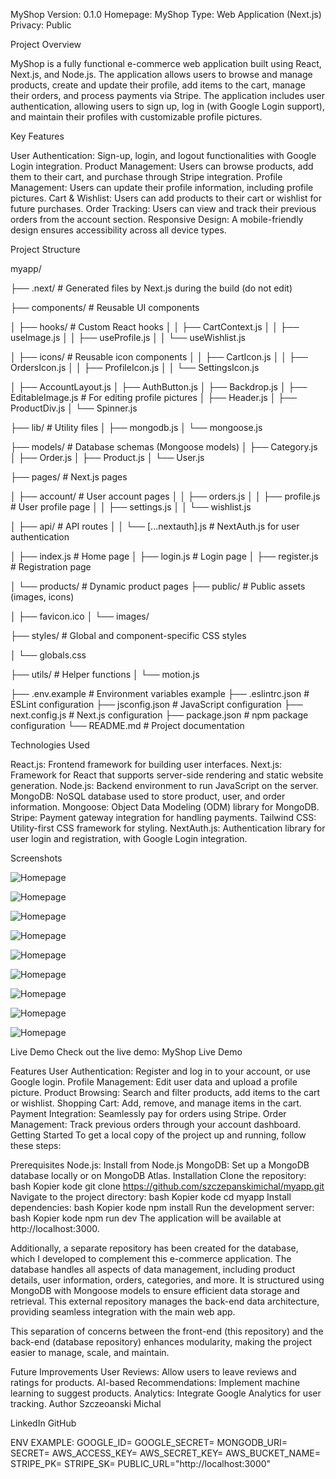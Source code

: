 MyShop
Version: 0.1.0
Homepage: MyShop
Type: Web Application (Next.js)
Privacy: Public

Project Overview

MyShop is a fully functional e-commerce web application built using React, Next.js, and Node.js. The application allows users to browse and manage products, create and update their profile, add items to the cart, manage their orders, and process payments via Stripe. The application includes user authentication, allowing users to sign up, log in (with Google Login support), and maintain their profiles with customizable profile pictures.

Key Features

User Authentication: Sign-up, login, and logout functionalities with Google Login integration.
Product Management: Users can browse products, add them to their cart, and purchase through Stripe integration.
Profile Management: Users can update their profile information, including profile pictures.
Cart & Wishlist: Users can add products to their cart or wishlist for future purchases.
Order Tracking: Users can view and track their previous orders from the account section.
Responsive Design: A mobile-friendly design ensures accessibility across all device types.

Project Structure

myapp/

├── .next/ # Generated files by Next.js during the build (do not edit)

├── components/ # Reusable UI components

│ ├── hooks/ # Custom React hooks
│ │ ├── CartContext.js
│ │ ├── useImage.js
│ │ ├── useProfile.js
│ │ └── useWishlist.js

│ ├── icons/ # Reusable icon components
│ │ ├── CartIcon.js
│ │ ├── OrdersIcon.js
│ │ ├── ProfileIcon.js
│ │ └── SettingsIcon.js

│ ├── AccountLayout.js
│ ├── AuthButton.js
│ ├── Backdrop.js
│ ├── EditableImage.js # For editing profile pictures
│ ├── Header.js
│ ├── ProductDiv.js
│ └── Spinner.js

├── lib/ # Utility files
│ ├── mongodb.js
│ └── mongoose.js

├── models/ # Database schemas (Mongoose models)
│ ├── Category.js
│ ├── Order.js
│ ├── Product.js
│ └── User.js

├── pages/ # Next.js pages

│ ├── account/ # User account pages
│ │ ├── orders.js
│ │ ├── profile.js # User profile page
│ │ ├── settings.js
│ │ └── wishlist.js

│ ├── api/ # API routes
│ │ └── [...nextauth].js # NextAuth.js for user authentication

│ ├── index.js # Home page
│ ├── login.js # Login page
│ ├── register.js # Registration page

│ └── products/ # Dynamic product pages
├── public/ # Public assets (images, icons)

│ ├── favicon.ico
│ └── images/

├── styles/ # Global and component-specific CSS styles

│ └── globals.css

├── utils/ # Helper functions
│ └── motion.js

├── .env.example # Environment variables example
├── .eslintrc.json # ESLint configuration
├── jsconfig.json # JavaScript configuration
├── next.config.js # Next.js configuration
├── package.json # npm package configuration
└── README.md # Project documentation

Technologies Used

React.js: Frontend framework for building user interfaces.
Next.js: Framework for React that supports server-side rendering and static website generation.
Node.js: Backend environment to run JavaScript on the server.
MongoDB: NoSQL database used to store product, user, and order information.
Mongoose: Object Data Modeling (ODM) library for MongoDB.
Stripe: Payment gateway integration for handling payments.
Tailwind CSS: Utility-first CSS framework for styling.
NextAuth.js: Authentication library for user login and registration, with Google Login integration.

Screenshots

![Homepage](public/images/1.png)

![Homepage](public/images/2.png)

![Homepage](public/images/3.png)

![Homepage](public/images/4.png)

![Homepage](public/images/5.png)

![Homepage](public/images/6.png)

![Homepage](public/images/7.png)

![Homepage](public/images/8.png)

![Homepage](public/images/9.png)

Live Demo
Check out the live demo: MyShop Live Demo

Features
User Authentication: Register and log in to your account, or use Google login.
Profile Management: Edit user data and upload a profile picture.
Product Browsing: Search and filter products, add items to the cart or wishlist.
Shopping Cart: Add, remove, and manage items in the cart.
Payment Integration: Seamlessly pay for orders using Stripe.
Order Management: Track previous orders through your account dashboard.
Getting Started
To get a local copy of the project up and running, follow these steps:

Prerequisites
Node.js: Install from Node.js
MongoDB: Set up a MongoDB database locally or on MongoDB Atlas.
Installation
Clone the repository:
bash
Kopier kode
git clone https://github.com/szczepanskimichal/myapp.git
Navigate to the project directory:
bash
Kopier kode
cd myapp
Install dependencies:
bash
Kopier kode
npm install
Run the development server:
bash
Kopier kode
npm run dev
The application will be available at http://localhost:3000.

Additionally, a separate repository has been created for the database, which I developed to complement this e-commerce application. The database handles all aspects of data management, including product details, user information, orders, categories, and more. It is structured using MongoDB with Mongoose models to ensure efficient data storage and retrieval. This external repository manages the back-end data architecture, providing seamless integration with the main web app.

This separation of concerns between the front-end (this repository) and the back-end (database repository) enhances modularity, making the project easier to manage, scale, and maintain.

Future Improvements
User Reviews: Allow users to leave reviews and ratings for products.
AI-based Recommendations: Implement machine learning to suggest products.
Analytics: Integrate Google Analytics for user tracking.
Author
Szczeoanski Michal

LinkedIn
GitHub

ENV EXAMPLE:
GOOGLE_ID=
GOOGLE_SECRET=
MONGODB_URI=
SECRET=
AWS_ACCESS_KEY=
AWS_SECRET_KEY=
AWS_BUCKET_NAME=
STRIPE_PK=
STRIPE_SK=
PUBLIC_URL="http://localhost:3000"
